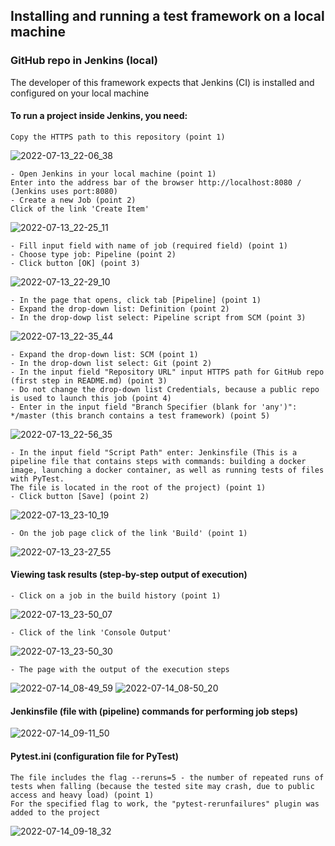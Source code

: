## Installing and running a test framework on a local machine
### GitHub repo in Jenkins (local)
The developer of this framework expects that Jenkins (CI) is installed and configured on your local machine
#### To run a project inside Jenkins, you need:
```shell
Copy the HTTPS path to this repository (point 1)
```
![2022-07-13_22-06_38](https://user-images.githubusercontent.com/59145841/178812825-2535ac6c-c087-447f-a321-d7438e1b840d.png)
```shell
- Open Jenkins in your local machine (point 1)
Enter into the address bar of the browser http://localhost:8080 / (Jenkins uses port:8080) 
- Create a new Job (point 2)
Click of the link 'Create Item' 
```
![2022-07-13_22-25_11](https://user-images.githubusercontent.com/59145841/178815590-5352d7d2-0a4e-433b-98d8-5563c137577f.png)
```shell
- Fill input field with name of job (required field) (point 1)
- Choose type job: Pipeline (point 2)
- Click button [OK] (point 3)
```
![2022-07-13_22-29_10](https://user-images.githubusercontent.com/59145841/178816503-ac566223-be28-4f95-b1f5-6304887805ed.png)
```shell
- In the page that opens, click tab [Pipeline] (point 1)
- Expand the drop-down list: Definition (point 2)
- In the drop-dowp list select: Pipeline script from SCM (point 3)
```
![2022-07-13_22-35_44](https://user-images.githubusercontent.com/59145841/178818485-23d36038-e9a3-4397-b182-15a8a40e9cb7.png)
```shell
- Expand the drop-down list: SCM (point 1)
- In the drop-down list select: Git (point 2)
- In the input field "Repository URL" input HTTPS path for GitHub repo (first step in README.md) (point 3)
- Do not change the drop-down list Credentials, because a public repo is used to launch this job (point 4)
- Enter in the input field "Branch Specifier (blank for 'any')": */master (this branch contains a test framework) (point 5)
```
![2022-07-13_22-56_35](https://user-images.githubusercontent.com/59145841/178825428-60334f3f-dd56-42dd-a518-4fd61555363c.png)
```shell
- In the input field "Script Path" enter: Jenkinsfile (This is a pipeline file that contains steps with commands: building a docker image, launching a docker container, as well as running tests of files with PyTest.
The file is located in the root of the project) (point 1)
- Click button [Save] (point 2)
```
![2022-07-13_23-10_19](https://user-images.githubusercontent.com/59145841/178829082-a5219d79-c5b8-4e85-95e3-790f582bcd84.png)
```shell
- On the job page click of the link 'Build' (point 1)
```
![2022-07-13_23-27_55](https://user-images.githubusercontent.com/59145841/178829224-698ab541-f17f-4cc0-8147-500f0800cfe2.png)
#### Viewing task results (step-by-step output of execution)
```shell
- Click on a job in the build history (point 1)
```
![2022-07-13_23-50_07](https://user-images.githubusercontent.com/59145841/178908763-379b333e-5d2b-4a2e-9a36-5014e6523719.png)
```shell
- Click of the link 'Console Output'
```
![2022-07-13_23-50_30](https://user-images.githubusercontent.com/59145841/178909040-dfb14296-f6fa-4ada-83d1-426377bc5ddf.png)
```shell
- The page with the output of the execution steps
```
![2022-07-14_08-49_59](https://user-images.githubusercontent.com/59145841/178909684-92562cd5-7878-4e93-a794-8f9620cf6322.png)
![2022-07-14_08-50_20](https://user-images.githubusercontent.com/59145841/178909702-a7dd8b29-1a51-46cd-9bbc-1c8e78497050.png)
#### Jenkinsfile (file with (pipeline) commands for performing job steps)
![2022-07-14_09-11_50](https://user-images.githubusercontent.com/59145841/178913015-74cb6da5-0e5c-43d9-8cb4-aff2ac3d859b.png)
#### Pytest.ini (configuration file for PyTest)
```shell
The file includes the flag --reruns=5 - the number of repeated runs of tests when falling (because the tested site may crash, due to public access and heavy load) (point 1)
For the specified flag to work, the "pytest-rerunfailures" plugin was added to the project
```
![2022-07-14_09-18_32](https://user-images.githubusercontent.com/59145841/178914902-b6df7aab-6f4b-4d77-9dd2-0adb20df839f.png)

